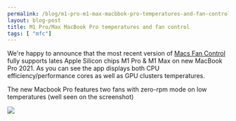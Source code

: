 ```yaml
---
permalink: /blog/m1-pro-m1-max-macbbok-pro-temperatures-and-fan-control
layout: blog-post
title: M1 Pro/Max MacBook Pro temperatures and fan control
tags: [ "mfc"]
---
```


We're happy to announce that the most recent version of <a href="{% link macs-fan-control/index.html %}">Macs Fan Control</a> fully supports lates Apple Silicon chips M1 Pro &amp; M1 Max on new MacBook Pro 2021. As you can see the app displays both CPU efficiency/performance cores as well as GPU clusters temperatures.

<!--more-->

The new Macbook Pro features two fans with zero-rpm mode on low temperatures (well seen on the screenshot)

<p class="text-center">
    <img src="/assets/images/blog/m1-pro-temperatures.png" data-rjs="2">
</p>